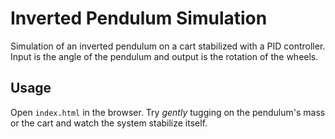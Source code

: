 # Inverted Pendulum Simulation

Simulation of an inverted pendulum on a cart stabilized with a PID controller. Input is the angle of the pendulum and output is the rotation of the wheels.

## Usage
Open `index.html` in the browser. Try *gently* tugging on the pendulum's mass or the cart and watch the system stabilize itself.

